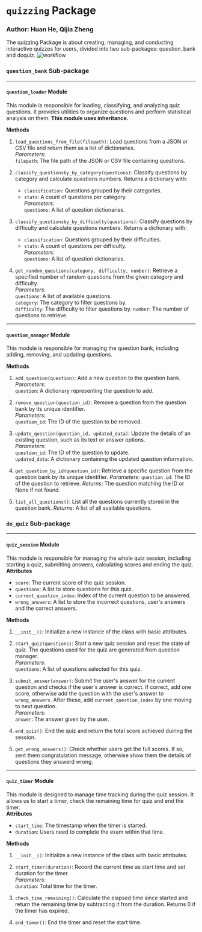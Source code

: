 # `quizzing` Package
### Author: Huan He, Qijia Zheng

The quizzing Package is about creating, managing, and conducting interactive quizzes for users, divided into two sub-packages: question_bank and doquiz.
![workflow](https://github.com/Raccoon-he/quizzing-step3/actions/workflows/main.yml/badge.svg)


### `question_bank` Sub-package
---
#### `question_loader` Module 
This module is responsible for loading, classifying, and analyzing quiz questions. It provides utilities to organize questions and perform statistical analysis on them. **This module uses inheritance.**

**Methods**
1. `load_questions_from_file(filepath)`: Load questions from a JSON or CSV file and return them as a list of dictionaries.<br>
   *Parameters*:  
   `filepath`: The file path of the JSON or CSV file containing questions.

2. `classify_questionsby_by_category(questions)`: Classify questions by category and calculate questions numbers.
   Returns a dictionary with:
   - `classification`: Questions grouped by their categories.
   - `stats`: A count of questions per category.  
   *Parameters*:  
   `questions`: A list of question dictionaries.

3. `classify_questionsby_by_difficulty(questions)`: Classify questions by difficulty and calculate questions numbers. 
   Returns a dictionary with:
   - `classification`: Questions grouped by their difficulties.
   - `stats`: A count of questions per difficulty.  
   *Parameters*:  
   `questions`: A list of question dictionaries.

4. `get_random_questions(category, difficulty, number)`: Retrieve a specified number of random questions from the given category and difficulty.  
   *Parameters*:  
   `questions`: A list of available questions.  
   `category`: The category to filter questions by.  
   `difficulty`: The difficulty to filter questions by.
   `number`: The number of questions to retrieve.

---
#### `question_manager` Module
This module is responsible for managing the question bank, including adding, removing, and updating questions.

**Methods**
1. `add_question(question)`: Add a new question to the question bank.  
   *Parameters*:  
   `question`: A dictionary representing the question to add.

2. `remove_question(question_id)`: Remove a question from the question bank by its unique identifier.  
   *Parameters*:  
   `question_id`: The ID of the question to be removed.

3. `update_question(question_id, updated_data)`: Update the details of an existing question, such as its text or answer options.  
   *Parameters*:  
   `question_id`: The ID of the question to update.  
   `updated_data`: A dictionary containing the updated question information.

4. `get_question_by_id(question_id)`: Retrieve a specific question from the question bank by its unique identifier.
    *Parameters*:
    `question_id`: The ID of the question to retrieve.
    *Returns*: The question matching the ID or None if not found.

5. `list_all_questions()`: List all the questions currently stored in the question bank.
    *Returns*: A list of all available questions.

### `do_quiz` Sub-package
---
#### `quiz_session` Module 
This module is responsible for managing the whole quiz session, including starting a quiz, submitting answers, calculating scores and ending the quiz.<br>
**Attributes**
- `score`: The current score of the quiz session.
- `questions`: A list to store questions for this quiz.
- `current_question_index`: Index of the current question to be answered.
- `wrong_answers`: A list to store the incorrect questions, user's answers and the correct answers.

**Methods**
1. `__init__()`: Initialize a new instance of the class with basic attributes.

2. `start_quiz(questions)`: Start a new quiz session and reset the state of quiz. The questions used for the quiz are generated from question manager.<br>
   *Parameters*:<br>
   `questions`: A list of questions selected for this quiz.
   
3. `submit_answer(answer)`: Submit the user's answer for the current question and checks if the user's answer is correct. 
   If correct, add one score, otherwise add the question with the user's answer to `wrong_answers`. After these, add `current_question_index` by one moving to next question.<br>
   *Parameters*:<br>
   `answer`: The answer given by the user.

4. `end_quiz()`: End the quiz and return the total score achieved duiring the session.

5. `get_wrong_answers()`: Check whether users get the full scores. 
   If so, sent them congratulation message, otherwise show them the details of questions they answerd wrong.
---
#### `quiz_timer` Module
This module is designed to manage time tracking during the quiz session. It allows us to start a timer, check the remaining time for quiz and end the timer.<br>
**Attributes**
- `start_time`: The timestamp when the timer is started.
- `duration`: Users need to complete the exam within that time.

**Methods**
1. `__init__()`: Initialize a new instance of the class with basic attributes.
2. `start_timer(duration)`: Record the current time as start time and set duration for the timer.<br>
   *Parameters*: <br>
   `duration`: Total time for the timer.
3. `check_time_remaining()`: Calculate the elapsed time since started and return the remaining time by subtracting it from the duration. Returns 0 if the timer has expired.

4. `end_timer()`: End the timer and reset the start time.
